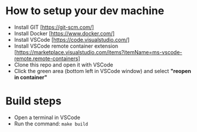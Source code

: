 # How to setup your dev machine

  - Install GIT [https://git-scm.com/]
  - Install Docker [https://www.docker.com/]
  - Install VSCode [https://code.visualstudio.com/]
  - Install VSCode remote container extension [https://marketplace.visualstudio.com/items?itemName=ms-vscode-remote.remote-containers]
  - Clone this repo and open it with VSCode
  - Click the green area (bottom left in VSCode window) and select **"reopen in container"**

# Build steps

  - Open a terminal in VSCode
  - Run the command: `make build`